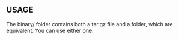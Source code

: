 ## USAGE
The binary/ folder contains both a tar.gz file and a folder, which are equivalent. You can use either one.
